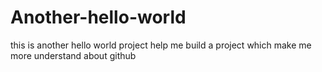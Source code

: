 # Another-hello-world
this is another hello world project help me build a project which make me more understand about github
